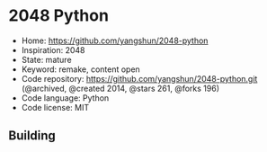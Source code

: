 # 2048 Python

- Home: https://github.com/yangshun/2048-python
- Inspiration: 2048
- State: mature
- Keyword: remake, content open
- Code repository: https://github.com/yangshun/2048-python.git (@archived, @created 2014, @stars 261, @forks 196)
- Code language: Python
- Code license: MIT

## Building

